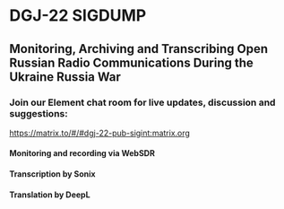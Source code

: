 # DGJ-22 SIGDUMP

## Monitoring, Archiving and Transcribing Open Russian Radio Communications During the Ukraine Russia War

### Join our Element chat room for live updates, discussion and suggestions:

https://matrix.to/#/#dgj-22-pub-sigint:matrix.org

#### Monitoring and recording via WebSDR
#### Transcription by Sonix
#### Translation by DeepL
